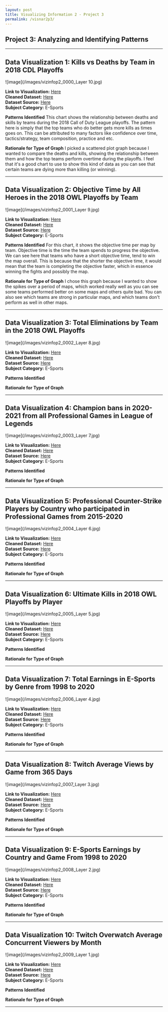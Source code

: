 ```yaml
---
layout: post
title: Visualizing Information 2 - Project 3
permalink: /visnar2p3/
---
```


## Project 3: Analyzing and Identifying Patterns

-----

## Data Visualization 1: Kills vs Deaths by Team in 2018 CDL Playoffs

![image](/images/vizinfop2_0000_Layer 10.jpg)

<b>Link to Visualization:</b> <a href="https://public.tableau.com/profile/wilson.truong#!/vizhome/3_16153519202470/Dashboard1">Here</a> <br>
<b>Cleaned Dataset:</b> <a href="https://public.tableau.com/profile/wilson.truong#!/vizhome/3_16153519202470/Dashboard1">Here</a> <br>
<b>Dataset Source:</b> <a href="https://github.com/Activision/cwl-data">Here</a> <br>
<b>Subject Category:</b> E-Sports

<b>Patterns Identified</b>
This chart shows the relationship between deaths and skills by teams during the 2018 Call of Duty League playoffs. The pattern here is simply that the top teams who do better gets more kills as times goes on. This can be attributed to many factors like confidence over time, tactics/strategy, team composition, practice and etc.

<b>Rationale for Type of Graph</b>
I picked a scattered plot graph because I wanted to compare the deaths and kills, showing the relationship between them and how the top teams perform overtime during the playoffs. I feel that it's a good chart to use to show this kind of data as you can see that certain teams are dying more than killing (or winning).

-----

## Data Visualization 2: Objective Time by All Heroes in the 2018 OWL Playoffs by Team

![image](/images/vizinfop2_0001_Layer 9.jpg)

<b>Link to Visualization:</b> <a href="https://public.tableau.com/profile/wilson.truong#!/vizhome/2_16153466103680/Dashboard1">Here</a> <br>
<b>Cleaned Dataset:</b> <a href="https://public.tableau.com/profile/wilson.truong#!/vizhome/3_16153519202470/Dashboard1">Here</a> <br>
<b>Dataset Source:</b> <a href="https://overwatchleague.com/en-us/statslab">Here</a> <br>
<b>Subject Category:</b> E-Sports

<b>Patterns Identified</b>
For this chart, it shows the objective time per map by team. Objective time is the time the team spends to progress the objective. We can see here that teams who have a short objective time, tend to win the map overall. This is because that the shorter the objective time, it would mean that the team is completing the objective faster, which in essence winning the fights and possibly the map.

<b>Rationale for Type of Graph</b>
I chose this graph because I wanted to show the spikes over a period of maps, which worked really well as you can see some teams performed better on some maps and others quite bad. You can also see which teams are strong in particular maps, and which teams don't perform as well in other maps.

-----

## Data Visualization 3: Total Eliminations by Team in the 2018 OWL Playoffs

![image](/images/vizinfop2_0002_Layer 8.jpg)

<b>Link to Visualization:</b> <a href="https://public.tableau.com/profile/wilson.truong#!/vizhome/1_16153435904850/Dashboard1">Here</a> <br>
<b>Cleaned Dataset:</b> <a href="https://public.tableau.com/profile/wilson.truong#!/vizhome/3_16153519202470/Dashboard1">Here</a> <br>
<b>Dataset Source:</b> <a href="https://overwatchleague.com/en-us/statslab">Here</a> <br>
<b>Subject Category:</b> E-Sports

<b>Patterns Identified</b>

<b>Rationale for Type of Graph</b>

-----

## Data Visualization 4: Champion bans in 2020-2021 from all Professional Games in League of Legends

![image](/images/vizinfop2_0003_Layer 7.jpg)

<b>Link to Visualization:</b> <a href="https://public.tableau.com/profile/wilson.truong#!/vizhome/4_16153551494410/Dashboard1">Here</a> <br>
<b>Cleaned Dataset:</b> <a href="https://public.tableau.com/profile/wilson.truong#!/vizhome/3_16153519202470/Dashboard1">Here</a> <br>
<b>Dataset Source:</b> <a href="https://oracleselixir.com/tools/downloads">Here</a> <br>
<b>Subject Category:</b> E-Sports

<b>Patterns Identified</b>

<b>Rationale for Type of Graph</b>

-----

## Data Visualization 5: Professional Counter-Strike Players by Country who participated in Professional Games from 2015-2020

![image](/images/vizinfop2_0004_Layer 6.jpg)

<b>Link to Visualization:</b> <a href="https://public.tableau.com/profile/wilson.truong#!/vizhome/5_16153562434380/Dashboard1">Here</a> <br>
<b>Cleaned Dataset:</b> <a href="https://public.tableau.com/profile/wilson.truong#!/vizhome/3_16153519202470/Dashboard1">Here</a> <br>
<b>Dataset Source:</b> <a href="https://www.kaggle.com/mateusdmachado/csgo-professional-matches">Here</a> <br>
<b>Subject Category:</b> E-Sports

<b>Patterns Identified</b>

<b>Rationale for Type of Graph</b>

-----

## Data Visualization 6: Ultimate Kills in 2018 OWL Playoffs by Player

![image](/images/vizinfop2_0005_Layer 5.jpg)

<b>Link to Visualization:</b> <a href="https://public.tableau.com/profile/wilson.truong#!/vizhome/6_16153584002250/Dashboard1">Here</a> <br>
<b>Cleaned Dataset:</b> <a href="https://public.tableau.com/profile/wilson.truong#!/vizhome/3_16153519202470/Dashboard1">Here</a> <br>
<b>Dataset Source:</b> <a href="https://overwatchleague.com/en-us/statslab">Here</a> <br>
<b>Subject Category:</b> E-Sports

<b>Patterns Identified</b>

<b>Rationale for Type of Graph</b>

-----

## Data Visualization 7: Total Earnings in E-Sports by Genre from 1998 to 2020

![image](/images/vizinfop2_0006_Layer 4.jpg)

<b>Link to Visualization:</b> <a href="https://public.tableau.com/profile/wilson.truong#!/vizhome/7_16155245326850/Dashboard1">Here</a> <br>
<b>Cleaned Dataset:</b> <a href="https://public.tableau.com/profile/wilson.truong#!/vizhome/3_16153519202470/Dashboard1">Here</a> <br>
<b>Dataset Source:</b> <a href="https://www.kaggle.com/rankirsh/esports-earnings">Here</a> <br>
<b>Subject Category:</b> E-Sports

<b>Patterns Identified</b>

<b>Rationale for Type of Graph</b>

-----

## Data Visualization 8: Twitch Average Views by Game from 365 Days

![image](/images/vizinfop2_0007_Layer 3.jpg)

<b>Link to Visualization:</b> <a href="https://public.tableau.com/profile/wilson.truong#!/vizhome/8_16155301397100/Dashboard1">Here</a> <br>
<b>Cleaned Dataset:</b> <a href="https://public.tableau.com/profile/wilson.truong#!/vizhome/3_16153519202470/Dashboard1">Here</a> <br>
<b>Dataset Source:</b> <a href="https://sullygnome.com/games/365/watched">Here</a> <br>
<b>Subject Category:</b> E-Sports

<b>Patterns Identified</b>

<b>Rationale for Type of Graph</b>

-----

## Data Visualization 9: E-Sports Earnings by Country and Game From 1998 to 2020

![image](/images/vizinfop2_0008_Layer 2.jpg)

<b>Link to Visualization:</b> <a href="https://public.tableau.com/profile/wilson.truong#!/vizhome/9_16155961625820/Dashboard1">Here</a> <br>
<b>Cleaned Dataset:</b> <a href="https://public.tableau.com/profile/wilson.truong#!/vizhome/3_16153519202470/Dashboard1">Here</a> <br>
<b>Dataset Source:</b> <a href="https://www.kaggle.com/rankirsh/esports-earnings">Here</a> <br>
<b>Subject Category:</b> E-Sports

<b>Patterns Identified</b>

<b>Rationale for Type of Graph</b>

-----

## Data Visualization 10: Twitch Overwatch Average Concurrent Viewers by Month

![image](/images/vizinfop2_0009_Layer 1.jpg)

<b>Link to Visualization:</b> <a href="https://public.tableau.com/profile/wilson.truong#!/vizhome/10_16160192472750/Dashboard1">Here</a> <br>
<b>Cleaned Dataset:</b> <a href="https://public.tableau.com/profile/wilson.truong#!/vizhome/3_16153519202470/Dashboard1">Here</a> <br>
<b>Dataset Source:</b> <a href="https://twitchtracker.com/games/488552">Here</a> <br>
<b>Subject Category:</b> E-Sports

<b>Patterns Identified</b>

<b>Rationale for Type of Graph</b>

-----

